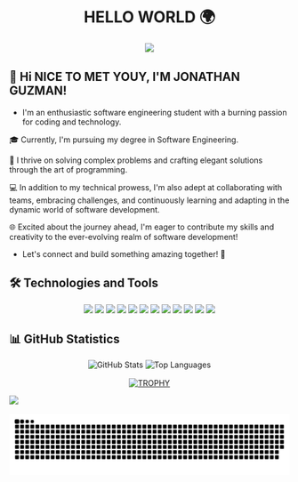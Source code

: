 <h1 align="center"><b>HELLO WORLD 🌍</b></h1>

<p align="center">
  <img src="https://mott.pe/uploads/images/2014/12/12/8.gif" />
</p>


## 👋 Hi NICE TO MET YOUY, I'M JONATHAN GUZMAN!

- I'm an enthusiastic software engineering student with a burning passion for coding and technology. 

🎓 Currently, I'm pursuing my degree in Software Engineering. 

🌟 I thrive on solving complex problems and crafting elegant solutions through the art of programming. 

💻 In addition to my technical prowess, I'm also adept at collaborating with teams, embracing challenges, and continuously learning and adapting in the dynamic world of software development. 

🌐 Excited about the journey ahead, I'm eager to contribute my skills and creativity to the ever-evolving realm of software development! 

- Let's connect and build something amazing together! 🌟


## 🛠️ Technologies and Tools

<p align="center">
  <img src="https://img.shields.io/badge/-JavaScript-black?logo=javascript&style=for-the-badge&logoWidth=30" height="60"/>
  <img src="https://img.shields.io/badge/-Python-black?logo=python&style=for-the-badge&logoWidth=30" height="60"/>
  <img src="https://img.shields.io/badge/-React-black?logo=react&style=for-the-badge&logoWidth=30" height="60"/>
  <img src="https://img.shields.io/badge/-Node.js-black?logo=node.js&style=for-the-badge&logoWidth=30" height="60"/>
  <img src="https://img.shields.io/badge/-Docker-black?logo=docker&style=for-the-badge&logoWidth=30" height="60"/>
  <img src="https://img.shields.io/badge/-AWS-black?logo=amazon-aws&style=for-the-badge&logoWidth=30" height="60"/>
  <img src="https://img.shields.io/badge/-C++-black?logo=c%2B%2B&style=for-the-badge&logoWidth=30" height="60"/>
  <img src="https://img.shields.io/badge/-Kotlin-black?logo=kotlin&style=for-the-badge&logoWidth=30" height="60"/>
  <img src="https://img.shields.io/badge/-Java-black?logo=java&style=for-the-badge&logoWidth=30" height="60"/>
  <img src="https://img.shields.io/badge/-C%23-blue?style=flat&logo=c-sharp" height="60"/>
  <img src="https://img.shields.io/badge/-PHP-777BB4?style=flat&logo=php&logoColor=white" height="60"/>
  <img src="https://img.shields.io/badge/-GitHub-181717?style=for-the-badge&logo=github" height="60"/>
</p>


## 📊 GitHub Statistics


<p align="center">
  <img src="https://github-readme-stats.vercel.app/api?username=jonathangc06&show_icons=true&theme=radical" alt="GitHub Stats" />
  <img src="https://github-readme-stats.vercel.app/api/top-langs/?username=jonathangc06&layout=compact&theme=radical" alt="Top Languages" />
  
  <div align=center>
  <a href="https://github.com/ryo-ma/github-profile-trophy" title="Go to Source">
      <img align="center" width=84% src="https://github-profile-trophy.vercel.app/?username=jonathangc06&theme=radical&row=1&column=7&margin-h=15&margin-w=5&no-bg=true" alt="TROPHY" />
    </a>
</div>
</p>


<img src="https://user-images.githubusercontent.com/73097560/115834477-dbab4500-a447-11eb-908a-139a6edaec5c.gif">
</p>
<p align="center">
  <img  src="https://raw.githubusercontent.com/Elanza-48/Elanza-48/main/resources/img/github-contribution-grid-snake.svg"
    alt="example" />
</p>

